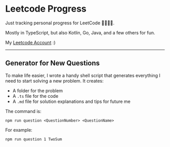 # Leetcode Progress

Just tracking personal progress for LeetCode 🏄‍♂️🏄‍♂️.

Mostly in TypeScript, but also Kotlin, Go, Java, and a few others for fun.

My [Leetcode Account](https://leetcode.com/jack_joseph/) :)

---

## Generator for New Questions

To make life easier, I wrote a handy shell script that generates everything I
need to start solving a new problem. It creates:

- A folder for the problem
- A `.ts` file for the code
- A `.md` file for solution explanations and tips for future me

The command is:

```shell
npm run question <QuestionNumber> <QuestionName>
```

For example:

```shell
npm run question 1 TwoSum
```
